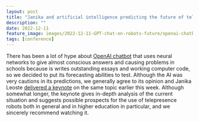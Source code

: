 ```yaml
---
layout: post
title: "Janika and artificial intelligence predicting the future of telepresence robots"
description: ""
date: 2022-12-11
feature_image: images/2022-12-11-GPT-chat-on-robots-future/openai-chatbot-on-robots-future.png
tags: [conference]
---
```


There has been a lot of hype about [OpenAI chatbot](https://chat.openai.com/chat) that uses neural networks to give almost conscious answers and causing problems in schools because is writes outstanding essays and working computer code, so we decided to put its forecasting abilities to test. Although the AI was very cautions in its predictions, we generally agree to its opinion and Janika Leoste [delivered a keynote](https://www.youtube.com/watch?v=fhth2bc7gZ4) on the same topic earlier this week.
Although somewhat longer, the keynote gives in-depth analysis of the current situation and suggests possible prospects for the use of telepresence robots both in general and in higher education in particular, and we sincerely recommend watching it. 